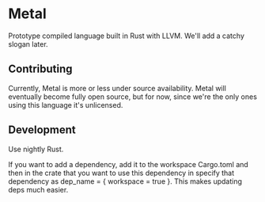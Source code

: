 # Metal

Prototype compiled language built in Rust with LLVM. We'll add a catchy slogan later.

## Contributing

Currently, Metal is more or less under source availability. Metal will eventually
become fully open source, but for now, since we're the only ones using this language it's unlicensed.

## Development

Use nightly Rust.

If you want to add a dependency, add it to the workspace Cargo.toml and then in the crate that you want to use this dependency in specify that dependency as dep_name = { workspace = true }. This makes updating deps much easier.
